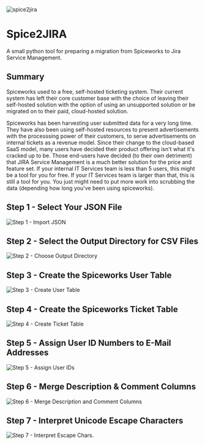 ![spice2jira](media/application_preview.png)

# Spice2JIRA
A small python tool for preparing a migration from Spiceworks to Jira Service Management.

## Summary
Spiceworks used to a free, self-hosted ticketing system.  Their current system has left their core customer base with the choice of leaving their self-hosted solution with the option of using an unsupported solution or be migrated on to their paid, cloud-hosted solution.

Spiceworks has been harvesting user submitted data for a very long time.  They have also been using self-hosted resources to present advertisements with the processsing power of their customers, to serve advertisements on internal tickets as a revenue model.  Since their change to the cloud-based SaaS model, many users have decided their product offering isn't what it's cracked up to be. Those end-users have decided (to their own detriment) that JIRA Service Management is a much better solution for the price and feature set.  If your internal IT Services team is less than 5 users, this might be a tool for you for free.  If your IT Services team is larger than that, this is still a tool for you. You just might need to put more work into scrubbing the data (depending how long you've been using spiceworks).

## Step 1 - Select Your JSON File
![Step 1 - Import JSON](media/application_preview-step-1.png)

## Step 2 - Select the Output Directory for CSV Files
![Step 2 - Choose Output Directory](media/application_preview-step-2.png)


## Step 3 - Create the Spiceworks User Table
![Step 3 - Create User Table](media/application_preview-step-3.png)

## Step 4 - Create the Spiceworks Ticket Table
![Step 4 - Create Ticket Table](media/application_preview-step-4.png)

## Step 5 - Assign User ID Numbers to E-Mail Addresses
![Step 5 - Assign User IDs](media/application_preview-step-5.png)

## Step 6 - Merge Description & Comment Columns
![Step 6 - Merge Description and Comment Columns](media/application_preview-step-6.png)

## Step 7 - Interpret Unicode Escape Characters
![Step 7 - Interpret Escape Chars.](media/application_preview-step-7.png)
